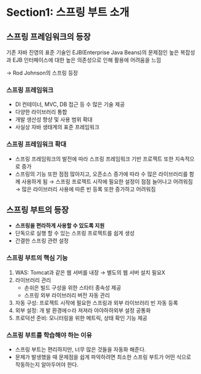 # Section1: 스프링 부트 소개

## 스프링 프레임워크의 등장

기존 자바 진영의 표준 기술인 EJB(Enterprise Java Beans)의 문제점인 높은 복잡성과 EJB 인터페이스에 대한 높은 의존성으로 인해 활용에 어려움을 느낌

→ Rod Johnson의 스프링 등장

### 스프링 프레임워크

- DI 컨테이너, MVC, DB 접근 등 수 많은 기술 제공
- 다양한 라이브러리 통합
- 개발 생산성 향샹 및 사용 범위 확대
- 사실상 자바 생태계의 표준 프레임워크

### 스프링 프레임워크 확대

- 스프링 프레임워크의 발전에 따라 스프링 프레임워크 기반 프로젝트 또한 지속적으로 증가
- 스프링의 기능 또한 점점 많아지고, 오픈소스 증가에 따라 수 많은 라이브러리를 함께 사용하게 됨
  → 스프링 프로젝트 시작에 필요한 설정이 점점 늘어나고 어려워짐
  → 많은 라이브러리 사용에 따른 빈 등록 또한 증가하고 어려워짐

## 스프링 부트의 등장

- **스프링을 편라하게 사용할 수 있도록 지원**
- 단독으로 실행 할 수 있는 스프링 프로젝트를 쉽게 생성
- 간결한 스프링 관련 설정

### 스프링 부트의 핵심 기능

1. WAS: Tomcat과 같은 웹 서버를 내장 → 별도의 웹 서버 설치 필요X
2. 라이브러리 관리
   - 손쉬은 빌드 구성을 위한 스타터 종속성 제공
   - 스프링 외부 라이브러리 버전 자동 관리
3. 자동 구성: 프로젝트 시작에 필요한 스프링과 외부 라이브러리 빈 자동 등록
4. 외부 설정: 개 발 환경에ㅇ라 져져라 야야하하외부 설정 공통화
5. 프로덕션 준비: 모니터링을 위한 메트릭, 상태 확인 기능 제공

### 스프링 부트를 학습해야 하는 이유

- 스프링 부트는 편리하지만, 너무 많은 것들을 자동화 해준다.
- 문제가 발생했을 때 문제점을 쉽게 파악하려면 최소한 스프링 부트가 어떤 식으로 작동하는지 알아두어야 한다.
